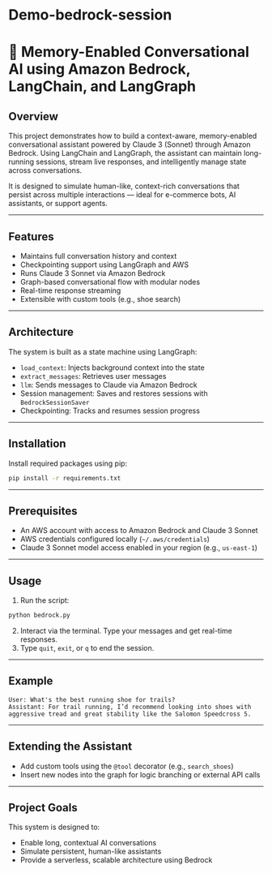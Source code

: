 # Demo-bedrock-session

# 🧠 Memory-Enabled Conversational AI using Amazon Bedrock, LangChain, and LangGraph

## Overview

This project demonstrates how to build a context-aware, memory-enabled conversational assistant powered by Claude 3 (Sonnet) through Amazon Bedrock. Using LangChain and LangGraph, the assistant can maintain long-running sessions, stream live responses, and intelligently manage state across conversations.

It is designed to simulate human-like, context-rich conversations that persist across multiple interactions — ideal for e-commerce bots, AI assistants, or support agents.

---

## Features

* Maintains full conversation history and context
* Checkpointing support using LangGraph and AWS
* Runs Claude 3 Sonnet via Amazon Bedrock
* Graph-based conversational flow with modular nodes
* Real-time response streaming
* Extensible with custom tools (e.g., shoe search)

---

## Architecture

The system is built as a state machine using LangGraph:

* `load_context`: Injects background context into the state
* `extract_messages`: Retrieves user messages
* `llm`: Sends messages to Claude via Amazon Bedrock
* Session management: Saves and restores sessions with `BedrockSessionSaver`
* Checkpointing: Tracks and resumes session progress

---

## Installation

Install required packages using pip:

```bash
pip install -r requirements.txt
```

---

## Prerequisites

* An AWS account with access to Amazon Bedrock and Claude 3 Sonnet
* AWS credentials configured locally (`~/.aws/credentials`)
* Claude 3 Sonnet model access enabled in your region (e.g., `us-east-1`)

---

## Usage

1. Run the script:

```bash
python bedrock.py
```

2. Interact via the terminal. Type your messages and get real-time responses.
3. Type `quit`, `exit`, or `q` to end the session.

---

## Example

```
User: What's the best running shoe for trails?
Assistant: For trail running, I’d recommend looking into shoes with aggressive tread and great stability like the Salomon Speedcross 5.
```

---

## Extending the Assistant

* Add custom tools using the `@tool` decorator (e.g., `search_shoes`)
* Insert new nodes into the graph for logic branching or external API calls

---

## Project Goals

This system is designed to:

* Enable long, contextual AI conversations
* Simulate persistent, human-like assistants
* Provide a serverless, scalable architecture using Bedrock


